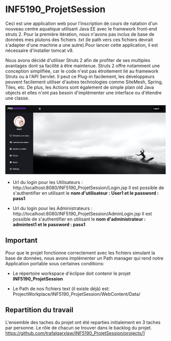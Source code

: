 # INF5190_ProjetSession

Ceci est une application web pour l’inscription de cours de natation d'un nouveau centre aquatique utilisant Java EE avec le framework front-end struts 2. Pour la première itération, nous n'avons pas inclus de base de données mes plutons des fichiers .txt (le path vers ces fichiers devrait s'adapter d'une machine a une autre).Pour lancer cette application, il est nécessaire d'installer tomcat v9.

Nous avons décidé d'utiliser Struts 2 afin de profiter de ses multiples avantages dont sa facilité à être maintenue. Struts 2 offre notamment une conception simplifiée, car le code n'est pas étroitement lié au framework Struts ou à l'API Servlet. Il peut ce Plug-in facilement, les développeurs peuvent facilement utiliser d'autres technologies comme SiteMesh, Spring, Tiles, etc. De plus, les Actions sont également de simple plain old Java objects et elles n'ont pas besoin d'implémenter une interface ou d'étendre une classe. 

![preview](/preview.png)

- Url du login pour les Utilisateurs : http://localhost:8080/INF5190_ProjetSession/Login.jsp Il est possible de s'authentifier en utilisant le **nom d'utilisateur : User1 et le password : pass1**

- Url du login pour les Administrateurs : http://localhost:8080/INF5190_ProjetSession/AdminLogin.jsp Il est possible de s'authentifier en utilisant le **nom d'administrateur : admintest1 et le password : pass1**

## Important

Pour que le projet fonctionne correctement avec les fichiers simulant la base de données, nous avons implémenter un Path manager qui rend notre Application portable sous certaines conditions:

- Le répertoire workspace d'éclipse doit contenir le projet **INF5190_ProjetSession**

- Le Path de nos fichiers text (il existe déjà) est: ProjectWorkplace/INF5190_ProjetSession/WebContent/Data/

## Repartition du travail

L'ensemble des taches du projet ont été reparties initialement en 3 taches par personne. Le rôle de chacun se trouver dans le backlog du projet.
https://github.com/trafalgarxlaw/INF5190_ProjetSession/projects/1


